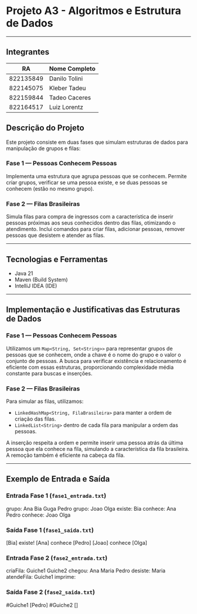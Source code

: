 # Projeto A3 - Algoritmos e Estrutura de Dados
---

## Integrantes

| RA        | Nome Completo   |
-----------|-----------------
| 822135849 | Danilo Tolini   |
| 822145075 | Kleber Tadeu   |
| 822159844 | Tadeo Caceres |
| 822164517 | Luiz Lorentz |
## Descrição do Projeto

Este projeto consiste em duas fases que simulam estruturas de dados para manipulação de grupos e filas:

### Fase 1 — Pessoas Conhecem Pessoas
Implementa uma estrutura que agrupa pessoas que se conhecem. Permite criar grupos, verificar se uma pessoa existe, e se duas pessoas se conhecem (estão no mesmo grupo).

### Fase 2 — Filas Brasileiras
Simula filas para compra de ingressos com a característica de inserir pessoas próximas aos seus conhecidos dentro das filas, otimizando o atendimento. Inclui comandos para criar filas, adicionar pessoas, remover pessoas que desistem e atender as filas.

---

## Tecnologias e Ferramentas
- Java 21
- Maven (Build System)
- IntelliJ IDEA (IDE)

---

## Implementação e Justificativas das Estruturas de Dados

### Fase 1 — Pessoas Conhecem Pessoas
Utilizamos um `Map<String, Set<String>>` para representar grupos de pessoas que se conhecem, onde a chave é o nome do grupo e o valor o conjunto de pessoas. A busca para verificar existência e relacionamento é eficiente com essas estruturas, proporcionando complexidade média constante para buscas e inserções.

### Fase 2 — Filas Brasileiras
Para simular as filas, utilizamos:
- `LinkedHashMap<String, FilaBrasileira>` para manter a ordem de criação das filas.
- `LinkedList<String>` dentro de cada fila para manipular a ordem das pessoas.

A inserção respeita a ordem e permite inserir uma pessoa atrás da última pessoa que ela conhece na fila, simulando a característica da fila brasileira. A remoção também é eficiente na cabeça da fila.

---

## Exemplo de Entrada e Saída

### Entrada Fase 1 (`fase1_entrada.txt`)

grupo: Ana Bia Guga Pedro
grupo: Joao Olga
existe: Bia
conhece: Ana Pedro
conhece: Joao Olga


### Saída Fase 1 (`fase1_saida.txt`)

[Bia] existe!
[Ana] conhece [Pedro]
[Joao] conhece [Olga]


### Entrada Fase 2 (`fase2_entrada.txt`)

criaFila: Guiche1 Guiche2
chegou: Ana Maria Pedro
desiste: Maria
atendeFila: Guiche1
imprime:


### Saída Fase 2 (`fase2_saida.txt`)

#Guiche1 [Pedro]
#Guiche2 []
